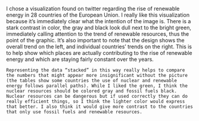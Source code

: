 I chose a visualization found on twitter regarding the rise of renewable energy in 28 countries of the European Union. I really like this visualization because it’s immediately clear what the intention of the image is. There is a stark contrast in color, the gray and black look dull next to the bright green, immediately calling attention to the trend of renewable resources, thus the point of the graphic. It’s also important to note that the design shows the overall trend on the left, and individual countries’ trends on the right. This is to help show which places are actually contributing to the rise of renewable energy and which are staying fairly constant over the years.
	
	Representing the data “stacked” in this way really helps to compare the numbers that might appear more insignificant without the picture (the tables show some countries the use of nuclear and renewable energy follows parallel paths). While I liked the green, I think the nuclear resources should be colored gray and fossil fuels black. Nuclear resources can be dangerous but if used correctly they can do really efficient things, so I think the lighter color would express that better. I also think it would give more contrast to the countries that only use fossil fuels and renewable resources.


